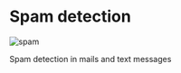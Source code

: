 # Spam detection

![spam](https://user-images.githubusercontent.com/57860857/107559135-f8bbd000-6bdb-11eb-935d-50411086bf89.jpg)

Spam detection in mails and text messages
